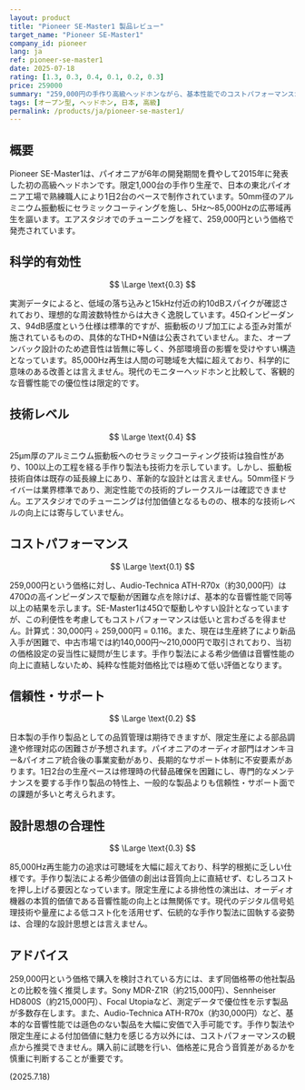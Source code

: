 ```yaml
---
layout: product
title: "Pioneer SE-Master1 製品レビュー"
target_name: "Pioneer SE-Master1"
company_id: pioneer
lang: ja
ref: pioneer-se-master1
date: 2025-07-18
rating: [1.3, 0.3, 0.4, 0.1, 0.2, 0.3]
price: 259000
summary: "259,000円の手作り高級ヘッドホンながら、基本性能でのコストパフォーマンスが著しく低い製品"
tags: [オープン型, ヘッドホン, 日本, 高級]
permalink: /products/ja/pioneer-se-master1/
---
```

## 概要

Pioneer SE-Master1は、パイオニアが6年の開発期間を費やして2015年に発表した初の高級ヘッドホンです。限定1,000台の手作り生産で、日本の東北パイオニア工場で熟練職人により1日2台のペースで制作されています。50mm径のアルミニウム振動板にセラミックコーティングを施し、5Hz〜85,000Hzの広帯域再生を謳います。エアスタジオでのチューニングを経て、259,000円という価格で発売されています。

## 科学的有効性

$$ \Large \text{0.3} $$

実測データによると、低域の落ち込みと15kHz付近の約10dBスパイクが確認されており、理想的な周波数特性からは大きく逸脱しています。45Ωインピーダンス、94dB感度という仕様は標準的ですが、振動板のリブ加工による歪み対策が施されているものの、具体的なTHD+N値は公表されていません。また、オープンバック設計のため遮音性は皆無に等しく、外部環境音の影響を受けやすい構造となっています。85,000Hz再生は人間の可聴域を大幅に超えており、科学的に意味のある改善とは言えません。現代のモニターヘッドホンと比較して、客観的な音響性能での優位性は限定的です。

## 技術レベル

$$ \Large \text{0.4} $$

25μm厚のアルミニウム振動板へのセラミックコーティング技術は独自性があり、100以上の工程を経る手作り製法も技術力を示しています。しかし、振動板技術自体は既存の延長線上にあり、革新的な設計とは言えません。50mm径ドライバーは業界標準であり、測定性能での技術的ブレークスルーは確認できません。エアスタジオでのチューニングは付加価値となるものの、根本的な技術レベルの向上には寄与していません。

## コストパフォーマンス

$$ \Large \text{0.1} $$

259,000円という価格に対し、Audio-Technica ATH-R70x（約30,000円）は470Ωの高インピーダンスで駆動が困難な点を除けば、基本的な音響性能で同等以上の結果を示します。SE-Master1は45Ωで駆動しやすい設計となっていますが、この利便性を考慮してもコストパフォーマンスは低いと言わざるを得ません。計算式：30,000円 ÷ 259,000円 = 0.116。また、現在は生産終了により新品入手が困難で、中古市場では約140,000円～210,000円で取引されており、当初の価格設定の妥当性に疑問が生じます。手作り製法による希少価値は音響性能の向上に直結しないため、純粋な性能対価格比では極めて低い評価となります。

## 信頼性・サポート

$$ \Large \text{0.2} $$

日本製の手作り製品としての品質管理は期待できますが、限定生産による部品調達や修理対応の困難さが予想されます。パイオニアのオーディオ部門はオンキヨー&パイオニア統合後の事業変動があり、長期的なサポート体制に不安要素があります。1日2台の生産ペースは修理時の代替品確保を困難にし、専門的なメンテナンスを要する手作り製品の特性上、一般的な製品よりも信頼性・サポート面での課題が多いと考えられます。

## 設計思想の合理性

$$ \Large \text{0.3} $$

85,000Hz再生能力の追求は可聴域を大幅に超えており、科学的根拠に乏しい仕様です。手作り製法による希少価値の創出は音質向上に直結せず、むしろコストを押し上げる要因となっています。限定生産による排他性の演出は、オーディオ機器の本質的価値である音響性能の向上とは無関係です。現代のデジタル信号処理技術や量産による低コスト化を活用せず、伝統的な手作り製法に固執する姿勢は、合理的な設計思想とは言えません。

## アドバイス

259,000円という価格で購入を検討されている方には、まず同価格帯の他社製品との比較を強く推奨します。Sony MDR-Z1R（約215,000円）、Sennheiser HD800S（約215,000円）、Focal Utopiaなど、測定データで優位性を示す製品が多数存在します。また、Audio-Technica ATH-R70x（約30,000円）など、基本的な音響性能では遜色のない製品を大幅に安価で入手可能です。手作り製法や限定生産による付加価値に魅力を感じる方以外には、コストパフォーマンスの観点から推奨できません。購入前に試聴を行い、価格差に見合う音質差があるかを慎重に判断することが重要です。

(2025.7.18)